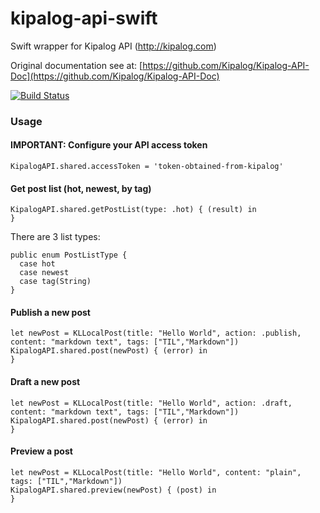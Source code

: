 # kipalog-api-swift
Swift wrapper for Kipalog API (http://kipalog.com)

Original documentation see at: [https://github.com/Kipalog/Kipalog-API-Doc](https://github.com/Kipalog/Kipalog-API-Doc)

[![Build Status](https://travis-ci.com/nam-dh/kipalog-api-swift.svg?branch=master)](https://travis-ci.com/nam-dh/kipalog-api-swift)  
### Usage
#### IMPORTANT: Configure your API access token
```
KipalogAPI.shared.accessToken = 'token-obtained-from-kipalog'
```

#### Get post list (hot, newest, by tag)
```
KipalogAPI.shared.getPostList(type: .hot) { (result) in
}
```

There are 3 list types:
```
public enum PostListType {
  case hot
  case newest
  case tag(String)
}
```

#### Publish a new post
```
let newPost = KLLocalPost(title: "Hello World", action: .publish, content: "markdown text", tags: ["TIL","Markdown"])
KipalogAPI.shared.post(newPost) { (error) in
}
```

#### Draft a new post
```
let newPost = KLLocalPost(title: "Hello World", action: .draft, content: "markdown text", tags: ["TIL","Markdown"])
KipalogAPI.shared.post(newPost) { (error) in
}
```

#### Preview a post
```
let newPost = KLLocalPost(title: "Hello World", content: "plain", tags: ["TIL","Markdown"])
KipalogAPI.shared.preview(newPost) { (post) in
}
```
